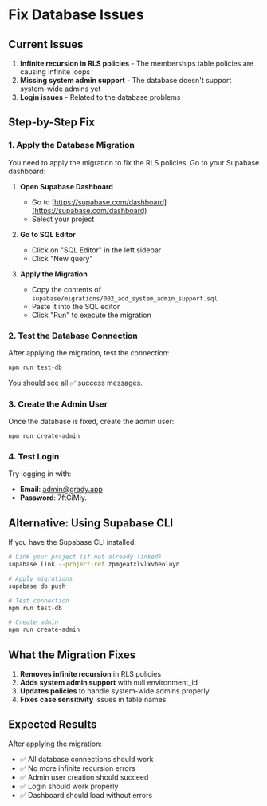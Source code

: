 # Fix Database Issues

## Current Issues

1. **Infinite recursion in RLS policies** - The memberships table policies are
   causing infinite loops
2. **Missing system admin support** - The database doesn't support system-wide
   admins yet
3. **Login issues** - Related to the database problems

## Step-by-Step Fix

### 1. Apply the Database Migration

You need to apply the migration to fix the RLS policies. Go to your Supabase
dashboard:

1. **Open Supabase Dashboard**
   - Go to [https://supabase.com/dashboard](https://supabase.com/dashboard)
   - Select your project

2. **Go to SQL Editor**
   - Click on "SQL Editor" in the left sidebar
   - Click "New query"

3. **Apply the Migration**
   - Copy the contents of `supabase/migrations/002_add_system_admin_support.sql`
   - Paste it into the SQL editor
   - Click "Run" to execute the migration

### 2. Test the Database Connection

After applying the migration, test the connection:

```bash
npm run test-db
```

You should see all ✅ success messages.

### 3. Create the Admin User

Once the database is fixed, create the admin user:

```bash
npm run create-admin
```

### 4. Test Login

Try logging in with:

- **Email**: admin@grady.app
- **Password**: 7ftGiMiy.

## Alternative: Using Supabase CLI

If you have the Supabase CLI installed:

```bash
# Link your project (if not already linked)
supabase link --project-ref zpmgeatxlvlxvbeoluyn

# Apply migrations
supabase db push

# Test connection
npm run test-db

# Create admin
npm run create-admin
```

## What the Migration Fixes

1. **Removes infinite recursion** in RLS policies
2. **Adds system admin support** with null environment_id
3. **Updates policies** to handle system-wide admins properly
4. **Fixes case sensitivity** issues in table names

## Expected Results

After applying the migration:

- ✅ All database connections should work
- ✅ No more infinite recursion errors
- ✅ Admin user creation should succeed
- ✅ Login should work properly
- ✅ Dashboard should load without errors
